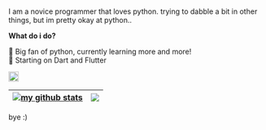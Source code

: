 

<br />

I am a novice programmer that loves python. trying to dabble a bit in other things, but im pretty okay at python..

**What do i do?**

🐍 Big fan of python, currently learning more and more!
<br>
🦋 Starting on Dart and Flutter



<code><img height="20" alt="python" src="https://upload.wikimedia.org/wikipedia/commons/thumb/c/c3/Python-logo-notext.svg/1869px-Python-logo-notext.svg.png"></code>



| <a href="https://github.com/anuraghazra/github-readme-stats"><img align="center" src="https://github-readme-stats.vercel.app/api?username=fluxc0&show_icons=true&include_all_commits=true&theme=buefy&hide_border=true" alt="my github stats" /></a> | <a href="https://github.com/anuraghazra/github-readme-stats"><img align="center" src="https://github-readme-stats.vercel.app/api/top-langs/?username=fluxc0&layout=compact&theme=buefy&hide_border=true" /></a> |
| ------------- | ------------- |

bye :)
